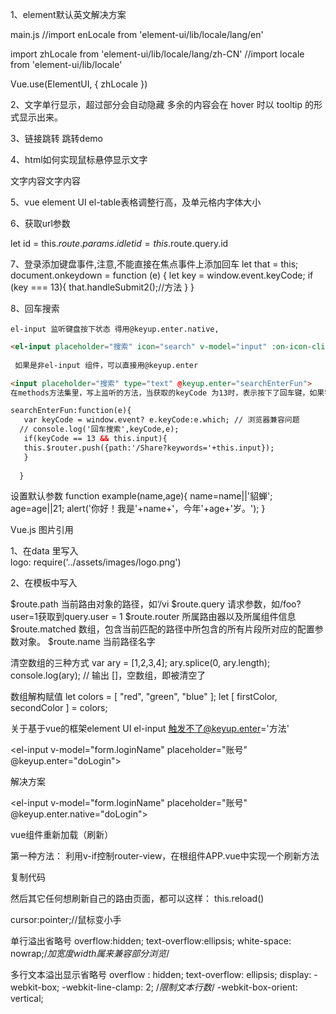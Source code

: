 1、element默认英文解决方案

main.js
//import enLocale from 'element-ui/lib/locale/lang/en'

import zhLocale from 'element-ui/lib/locale/lang/zh-CN'
//import locale from 'element-ui/lib/locale'

Vue.use(ElementUI, { zhLocale })


2、文字单行显示，超过部分会自动隐藏
多余的内容会在 hover 时以 tooltip 的形式显示出来。
<el-table-column show-overflow-tooltip></el-table-column>

3、链接跳转
 <router-link tag='a' :to="'/'" >跳转demo</router-link>
 <a  target="_blank" :href="scope.row.text1" >


4、html如何实现鼠标悬停显示文字
 <div title="我是鼠标悬停展示的内容">文字内容文字内容</div>

 5、vue element UI el-table表格调整行高，及单元格内字体大小
 
 <el-table
    :row-style="{height:'20px'}"
    :cell-style="{padding:'0px'}"
    style="font-size: 10px">
 </el-table>

 6、获取url参数

let id = this.$route.params.id
let id = this.$route.query.id


7、登录添加键盘事件,注意,不能直接在焦点事件上添加回车
let that = this;
document.onkeydown = function (e) {
    let key = window.event.keyCode;
    if (key === 13){
        that.handleSubmit2();//方法
    }
}


8、回车搜索
```html
el-input 监听键盘按下状态 得用@keyup.enter.native,

<el-input placeholder="搜索" icon="search" v-model="input" :on-icon-click="pchandleIconClick" @keyup.enter.native="searchEnterFun"> </el-input>
 
 如果是非el-input 组件，可以直接用@keyup.enter

<input placeholder="搜索" type="text" @keyup.enter="searchEnterFun">
在methods方法集里，写上监听的方法，当获取的keyCode 为13时，表示按下了回车键，如果需要监听空格或者其他键，换成别的键值

searchEnterFun:function(e){
   var keyCode = window.event? e.keyCode:e.which; // 浏览器兼容问题
  // console.log('回车搜索',keyCode,e);
   if(keyCode == 13 && this.input){
   this.$router.push({path:'/Share?keywords='+this.input});
   }
 
  }

````

设置默认参数
function example(name,age){ 
  name=name||'貂蝉'; 
  age=age||21; 
  alert('你好！我是'+name+'，今年'+age+'岁。'); 
} 

    

Vue.js 图片引用 

1、在data 里写入  
logo: require('../assets/images/logo.png')

2、在模板中写入 
<img :src="logo">

$route.path 当前路由对象的路径，如‘/vi
$route.query  请求参数，如/foo?user=1获取到query.user = 1
$route.router 所属路由器以及所属组件信息
$route.matched  数组，包含当前匹配的路径中所包含的所有片段所对应的配置参数对象。
$route.name 当前路径名字


清空数组的三种方式
var ary = [1,2,3,4];
ary.splice(0, ary.length);
console.log(ary); // 输出 []，空数组，即被清空了

数组解构赋值
let colors = [ "red", "green", "blue" ];
let [ firstColor, secondColor ] = colors;


关于基于vue的框架element  UI el-input 触发不了@keyup.enter='方法'

<el-input v-model="form.loginName" placeholder="账号" @keyup.enter="doLogin"></el-input>

解决方案

<el-input v-model="form.loginName" placeholder="账号" @keyup.enter.native="doLogin"></el-input>




vue组件重新加载（刷新）

第一种方法：
利用v-if控制router-view，在根组件APP.vue中实现一个刷新方法

复制代码
<template>
<router-view v-if="isRouterAlive"/>
</template>
<script>
export default {
 data () {
   return {
     isRouterAlive: true
   }
 },
 methods: {
   reload () {
     this.isRouterAlive = false
     this.$nextTick(() => (
      this.isRouterAlive = true)
     )
   }   
 }
}
</script>

然后其它任何想刷新自己的路由页面，都可以这样：
this.reload()


cursor:pointer;//鼠标变小手

单行溢出省略号
overflow:hidden;
text-overflow:ellipsis; 
white-space: nowrap;/*加宽度width属来兼容部分浏览*/

多行文本溢出显示省略号
overflow : hidden;
text-overflow: ellipsis;
display: -webkit-box;
-webkit-line-clamp: 2;   /*限制文本行数*/
-webkit-box-orient: vertical;
